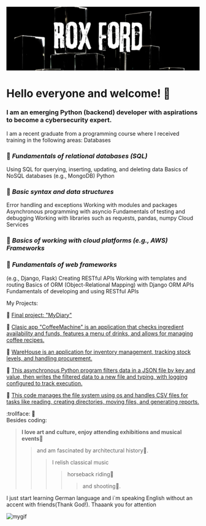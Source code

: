 
[![Header](https://github.com/BlackWaterPark0011010111/BlackWaterPark0011010111/blob/main/assets/Rox%20Ford%20(1).jpg)](https://github.com/BlackWaterPark0011010111) 



# Hello everyone and welcome! :heartbeat:

### I am an emerging Python (backend) developer with aspirations to become a cybersecurity expert.

I am a recent graduate from a programming course where I received training in the following areas:
Databases

### 👀 ***Fundamentals of relational databases (SQL)***

Using SQL for querying, inserting, updating, and deleting data
Basics of NoSQL databases (e.g., MongoDB)
Python 

### 👀 ***Basic syntax and data structures***

Error handling and exceptions
Working with modules and packages
Asynchronous programming with asyncio
Fundamentals of testing and debugging
Working with libraries such as requests, pandas, numpy
Cloud Services

### 👀 ***Basics of working with cloud platforms (e.g., AWS) Frameworks***

### 👀 ***Fundamentals of web frameworks***
(e.g., Django, Flask)
Creating RESTful APIs
Working with templates and routing
Basics of ORM (Object-Relational Mapping) with Django ORM
APIs
Fundamentals of developing and using RESTful APIs


My Projects:

💩 [Final project: "MyDiary"](https://github.com/BlackWaterPark0011010111/MyBlog)

💩 [Clasic app "CoffeeMachine" is an application that checks ingredient availability and funds, features a menu of drinks, and allows for managing coffee recipes.](https://github.com/BlackWaterPark0011010111/CoffeeMachine)


💩 [ WareHouse is an application for inventory management, tracking stock levels, and handling procurement.](https://github.com/BlackWaterPark0011010111/WareHouse)



💩 [This asynchronous Python program filters data in a JSON file by key and value, then writes the filtered data to a new file and typing, with logging configured to track execution.](https://github.com/BlackWaterPark0011010111/Asinc)


💩  [This code manages the file system using os and handles CSV files for tasks like reading, creating directories, moving files, and generating reports.](https://github.com/BlackWaterPark0011010111/IO_Manipulate)



:trollface: 💬  
Besides coding:

>**I love art and culture, enjoy attending exhibitions and musical events**💃
>>and am fascinated by architectural history🏰.
>>>I relish classical music 
>>>>horseback riding🏇
>>>>>and shooting🎯. 

I just start learning German language and i`m speaking English without an accent with friends(Thank God!).
Thaaank you for attention



![mygif](https://media1.tenor.com/m/pSuK_En8qoIAAAAd/jerry-thanks.gif)
